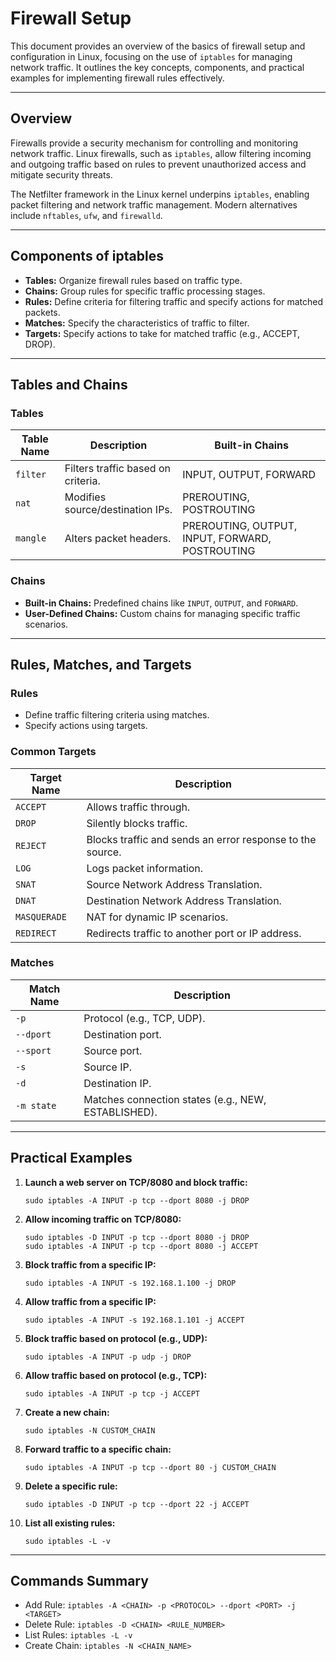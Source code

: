 # Firewall Setup 
This document provides an overview of the basics of firewall setup and configuration in Linux, focusing on the use of `iptables` for managing network traffic. It outlines the key concepts, components, and practical examples for implementing firewall rules effectively.

---

## Overview
Firewalls provide a security mechanism for controlling and monitoring network traffic. Linux firewalls, such as `iptables`, allow filtering incoming and outgoing traffic based on rules to prevent unauthorized access and mitigate security threats.

The Netfilter framework in the Linux kernel underpins `iptables`, enabling packet filtering and network traffic management. Modern alternatives include `nftables`, `ufw`, and `firewalld`.

---

## Components of iptables
- **Tables:** Organize firewall rules based on traffic type.
- **Chains:** Group rules for specific traffic processing stages.
- **Rules:** Define criteria for filtering traffic and specify actions for matched packets.
- **Matches:** Specify the characteristics of traffic to filter.
- **Targets:** Specify actions to take for matched traffic (e.g., ACCEPT, DROP).

---

## Tables and Chains

### Tables
| Table Name | Description                        | Built-in Chains                                 |
|------------|------------------------------------|-------------------------------------------------|
| `filter`   | Filters traffic based on criteria. | INPUT, OUTPUT, FORWARD                          |
| `nat`      | Modifies source/destination IPs.   | PREROUTING, POSTROUTING                         |
| `mangle`   | Alters packet headers.             | PREROUTING, OUTPUT, INPUT, FORWARD, POSTROUTING |

### Chains
- **Built-in Chains:** Predefined chains like `INPUT`, `OUTPUT`, and `FORWARD`.
- **User-Defined Chains:** Custom chains for managing specific traffic scenarios.

---

## Rules, Matches, and Targets

### Rules
- Define traffic filtering criteria using matches.
- Specify actions using targets.

### Common Targets
| Target Name | Description                                                 |
|-------------|-------------------------------------------------------------|
| `ACCEPT`    | Allows traffic through.                                     |
| `DROP`      | Silently blocks traffic.                                    |
| `REJECT`    | Blocks traffic and sends an error response to the source.   |
| `LOG`       | Logs packet information.                                    |
| `SNAT`      | Source Network Address Translation.                         |
| `DNAT`      | Destination Network Address Translation.                    |
| `MASQUERADE`| NAT for dynamic IP scenarios.                               |
| `REDIRECT`  | Redirects traffic to another port or IP address.            |

### Matches
| Match Name    | Description                                               |
|---------------|-----------------------------------------------------------|
| `-p`          | Protocol (e.g., TCP, UDP).                                |
| `--dport`     | Destination port.                                         |
| `--sport`     | Source port.                                              |
| `-s`          | Source IP.                                                |
| `-d`          | Destination IP.                                           |
| `-m state`    | Matches connection states (e.g., NEW, ESTABLISHED).       |

---

## Practical Examples

1. **Launch a web server on TCP/8080 and block traffic:**
   ```
   sudo iptables -A INPUT -p tcp --dport 8080 -j DROP
   ```

2. **Allow incoming traffic on TCP/8080:**
   ```
   sudo iptables -D INPUT -p tcp --dport 8080 -j DROP
   sudo iptables -A INPUT -p tcp --dport 8080 -j ACCEPT
   ```
   
3. **Block traffic from a specific IP:**
   ```
   sudo iptables -A INPUT -s 192.168.1.100 -j DROP
   ```
   
4. **Allow traffic from a specific IP:**
   ```
   sudo iptables -A INPUT -s 192.168.1.101 -j ACCEPT
   ```
   
5. **Block traffic based on protocol (e.g., UDP):**
   ```
   sudo iptables -A INPUT -p udp -j DROP
   ```
   
6. **Allow traffic based on protocol (e.g., TCP):**
   ```
   sudo iptables -A INPUT -p tcp -j ACCEPT
   ```
   
7. **Create a new chain:**
   ```
   sudo iptables -N CUSTOM_CHAIN
   ```

8. **Forward traffic to a specific chain:**
   ```
   sudo iptables -A INPUT -p tcp --dport 80 -j CUSTOM_CHAIN
   ```

9. **Delete a specific rule:**
   ```
   sudo iptables -D INPUT -p tcp --dport 22 -j ACCEPT
   ```
   
10. **List all existing rules:**
    ```
    sudo iptables -L -v
    ```

---

## Commands Summary
- Add Rule: `iptables -A <CHAIN> -p <PROTOCOL> --dport <PORT> -j <TARGET>`
- Delete Rule: `iptables -D <CHAIN> <RULE_NUMBER>`
- List Rules: `iptables -L -v`
- Create Chain: `iptables -N <CHAIN_NAME>`
